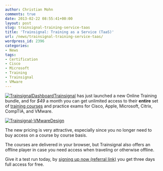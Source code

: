 ```yaml
---
author: Christian Mohn
comments: true
date: 2013-02-22 08:55:41+00:00
layout: post
slug: trainsignal-training-service-taas
title: 'Trainsignal: Training as a Service (TaaS)'
url: /news/trainsignal-training-service-taas/
wordpress_id: 2396
categories:
- News
tags:
- Certification
- Cisco
- Microsoft
- Training
- Trainsignal
- VMware
---
```


[![TrainsignalDashboard](/img/TrainsignalDashboard-300x159.png)](/img/TrainsignalDashboard.png)[Trainsignal](http://trainsignal.com) has just launched a new Online Training bundle, and for _$49_ a month you can get unlimited access to their **entire** set of [training courses](http://www.trainsignal.com/Browse) and practice exams for Cisco, Apple, Microsoft, Citrix, CompTIA, and VMware.

[![Trainsignal-VMwareDesign](/img/Trainsignal-VMwareDesign-300x173.png)](/img/Trainsignal-VMwareDesign.png)

The new pricing is very attractive, especially since you no longer need to buy access on a course by course basis.

The courses are delivered in your browser, but Trainsignal also offers an offline player in case you need access when traveling or otherwise offline.

Give it a test run today, by [signing up now (referral link)](https://www.trainsignal.com/Invite/5d22c5) you get three days full access for free.
